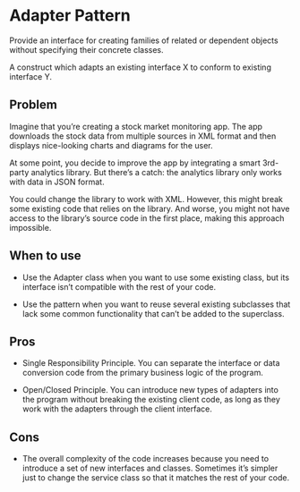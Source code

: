 # Adapter Pattern

Provide an interface for creating families of related or dependent objects without specifying their concrete classes.

A construct which adapts an existing interface X to conform to existing interface Y.

## Problem

Imagine that you’re creating a stock market monitoring app. The app downloads the stock data from multiple sources in XML format and then displays nice-looking charts and diagrams for the user.

At some point, you decide to improve the app by integrating a smart 3rd-party analytics library. But there’s a catch: the analytics library only works with data in JSON format.

You could change the library to work with XML. However, this might break some existing code that relies on the library. And worse, you might not have access to the library’s source code in the first place, making this approach impossible.

## When to use

- Use the Adapter class when you want to use some existing class, but its interface isn’t compatible with the rest of your code.

- Use the pattern when you want to reuse several existing subclasses that lack some common functionality that can’t be added to the superclass.

## Pros

- Single Responsibility Principle. You can separate the interface or data conversion code from the primary business logic of the program.

- Open/Closed Principle. You can introduce new types of adapters into the program without breaking the existing client code, as long as they work with the adapters through the client interface.

## Cons

- The overall complexity of the code increases because you need to introduce a set of new interfaces and classes. Sometimes it’s simpler just to change the service class so that it matches the rest of your code.
